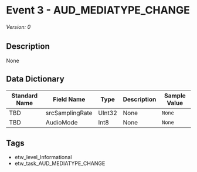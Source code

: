 # Event 3 - AUD_MEDIATYPE_CHANGE
###### Version: 0

## Description
None

## Data Dictionary
|Standard Name|Field Name|Type|Description|Sample Value|
|---|---|---|---|---|
|TBD|srcSamplingRate|UInt32|None|`None`|
|TBD|AudioMode|Int8|None|`None`|

## Tags
* etw_level_Informational
* etw_task_AUD_MEDIATYPE_CHANGE